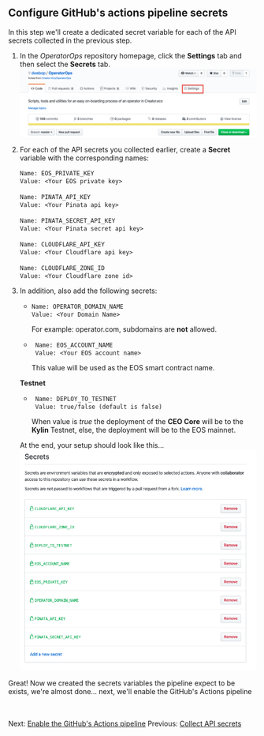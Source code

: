## Configure GitHub's actions pipeline secrets  

In this step we'll create a dedicated secret variable for each of the API secrets collected in the previous step.

1. In the *OperatorOps* repository homepage, click the **Settings** tab and then select the **Secrets** tab.  
  ![github's settings tab](images/github-settings-tab.png)

2. For each of the API secrets you collected earlier, create a **Secret** variable with the corresponding names:
      ```
      Name: EOS_PRIVATE_KEY
      Value: <Your EOS private key>

      Name: PINATA_API_KEY
      Value: <Your Pinata api key>

      Name: PINATA_SECRET_API_KEY
      Value: <Your Pinata secret api key>

      Name: CLOUDFLARE_API_KEY
      Value: <Your Cloudflare api key> 

      Name: CLOUDFLARE_ZONE_ID
      Value: <Your Cloudflare zone id> 
      ```

3. In addition, also add the following secrets:
     -  ```
        Name: OPERATOR_DOMAIN_NAME
        Value: <Your Domain Name>
        ```
        For example: operator.com, subdomains are **not** allowed.

     - ```
        Name: EOS_ACCOUNT_NAME
        Value: <Your EOS account name>
        ```
        This value will be used as the EOS smart contract name. 

      **Testnet**
     - ```
        Name: DEPLOY_TO_TESTNET
        Value: true/false (default is false) 
        ```
        When value is *true* the deployment of the **CEO Core** will be to the **Kylin** Testnet, else, the deployment will be to the EOS mainnet.

   At the end, your setup should look like this...
     ![github's actions secrets](images/github-secret-screen.png)

Great! Now we created the secrets variables the pipeline expect to be exists, we're almost done... next, we'll enable the GitHub's Actions pipeline

<br/><br/>
Next: [Enable the GitHub's Actions pipeline](09-enable-pipeline.md)
Previous: [Collect API secrets](07-collect-api-keys.md)  
